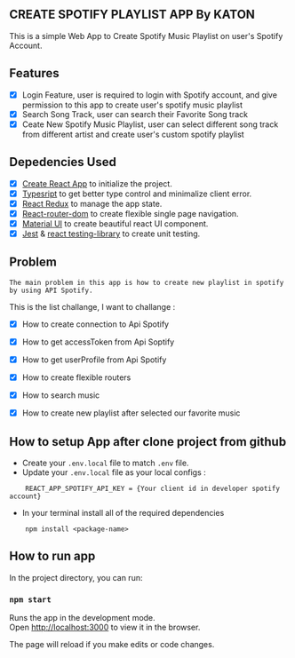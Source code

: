 ## CREATE SPOTIFY PLAYLIST APP By KATON

This is a simple Web App to Create Spotify Music Playlist on user's Spotify Account.

## Features

- [x] Login Feature, user is required to login with Spotify account, and give permission to this app to create user's spotify music playlist
- [x] Search Song Track, user can search their Favorite Song track
- [x] Ceate New Spotify Music Playlist, user can select different song track from different artist and create user's custom spotify playlist

## Depedencies Used

- [x] [Create React App](https://create-react-app.dev/) to initialize the project.
- [x] [Typesript](https://www.typescriptlang.org/) to get better type control and minimalize client error.
- [x] [React Redux](https://react-redux.js.org/) to manage the app state.
- [x] [React-router-dom](https://reactrouter.com/) to create flexible single page navigation.
- [x] [Material UI](https://mui.com/) to create beautiful react UI component.
- [x] [Jest](https://jestjs.io/) & [react testing-library](https://testing-library.com/) to create unit testing.

## Problem

```
The main problem in this app is how to create new playlist in spotify by using API Spotify.
```

This is the list challange, I want to challange :

- [x] How to create connection to Api Spotify
- [x] How to get accessToken from Api Soptify
- [x] How to get userProfile from Api Spotify
- [x] How to create flexible routers
- [x] How to search music
- [x] How to create new playlist after selected our favorite music


## How to setup App after clone project from github

- Create your `.env.local` file to match `.env` file.
- Update your `.env.local` file as your local configs :

```
    REACT_APP_SPOTIFY_API_KEY = {Your client id in developer spotify account}

```

- In your terminal install all of the required dependencies 

```
    npm install <package-name>
```

## How to run app

In the project directory, you can run:

### `npm start`

Runs the app in the development mode.<br /> Open
[http://localhost:3000](http://localhost:3000) to view it in the browser.

The page will reload if you make edits or code changes.

